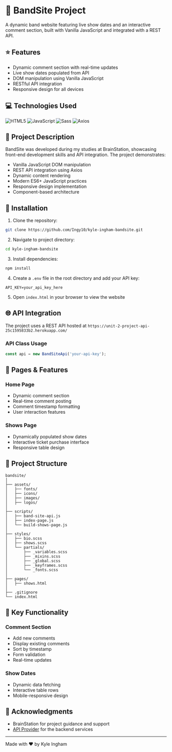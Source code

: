 # 🎸 BandSite Project

A dynamic band website featuring live show dates and an interactive comment section, built with Vanilla JavaScript and integrated with a REST API.

## ⭐ Features

- Dynamic comment section with real-time updates
- Live show dates populated from API
- DOM manipulation using Vanilla JavaScript
- RESTful API integration
- Responsive design for all devices

## 💻 Technologies Used

![HTML5](https://img.shields.io/badge/-HTML5-E34F26?style=flat-square&logo=html5&logoColor=white)
![JavaScript](https://img.shields.io/badge/-JavaScript-F7DF1E?style=flat-square&logo=javascript&logoColor=black)
![Sass](https://img.shields.io/badge/-Sass-CC6699?style=flat-square&logo=sass&logoColor=white)
![Axios](https://img.shields.io/badge/-Axios-671DDF?style=flat-square&logo=axios&logoColor=white)

## 📖 Project Description

BandSite was developed during my studies at BrainStation, showcasing front-end development skills and API integration. The project demonstrates:

- Vanilla JavaScript DOM manipulation
- REST API integration using Axios
- Dynamic content rendering
- Modern ES6+ JavaScript practices
- Responsive design implementation
- Component-based architecture

## 🔧 Installation

1. Clone the repository:
```bash
git clone https://github.com/Ingy10/kyle-ingham-bandsite.git
```

2. Navigate to project directory:
```bash
cd kyle-ingham-bandsite
```

3. Install dependencies:
```bash
npm install
```

4. Create a `.env` file in the root directory and add your API key:
```env
API_KEY=your_api_key_here
```

5. Open `index.html` in your browser to view the website

## 🌐 API Integration

The project uses a REST API hosted at `https://unit-2-project-api-25c1595833b2.herokuapp.com/`

### API Class Usage
```javascript
const api = new BandSiteApi('your-api-key');
```

## 📱 Pages & Features

### Home Page
- Dynamic comment section
- Real-time comment posting
- Comment timestamp formatting
- User interaction features

### Shows Page
- Dynamically populated show dates
- Interactive ticket purchase interface
- Responsive table design

## 🔨 Project Structure

```
bandsite/
│
├── assets/
│   ├── fonts/
│   ├── icons/
│   ├── images/
│   ├── logos/
│
├── scripts/
│   ├── band-site-api.js
│   ├── index-page.js
│   └── build-shows-page.js
│
├── styles/
│   ├── bio.scss
│   ├── shows.scss
│   └── partials/
│       ├── _variables.scss
│       ├── _mixins.scss
│       ├── _global.scss
│       ├── _keyframes.scss
│       └── _fonts.scss
│
├── pages/
│   ├── shows.html
│
├── .gitignore
└── index.html
```

## 🎯 Key Functionality

### Comment Section
- Add new comments
- Display existing comments
- Sort by timestamp
- Form validation
- Real-time updates

### Show Dates
- Dynamic data fetching
- Interactive table rows
- Mobile-responsive design

## 🙏 Acknowledgments

- BrainStation for project guidance and support
- [API Provider](https://unit-2-project-api-25c1595833b2.herokuapp.com/) for the backend services

---

Made with ❤️ by Kyle Ingham

